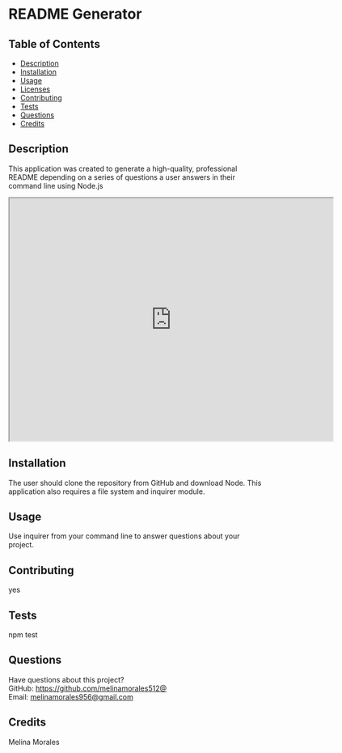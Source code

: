 # README Generator

  
    
## Table of Contents
* [Description](#description)
* [Installation](#installation)
* [Usage](#usage)
* [Licenses](#licenses)
* [Contributing](#contributing)
* [Tests](#tests)
* [Questions](#questions)
* [Credits](#credits)
## Description
This application was created to generate a high-quality, professional README depending on a series of questions a user answers in their command line using Node.js
<iframe src="https://drive.google.com/file/d/1-AFcXnYXJ131tXRmcWW_lTBsD1ykX_Rs/preview" width="640" height="480"></iframe>

## Installation
The user should clone the repository from GitHub and download Node. This application also requires a file system and inquirer module.
## Usage
Use inquirer from your command line to answer questions about your project.

## Contributing
yes
## Tests
npm test
## Questions
Have questions about this project?  
GitHub: https://github.com/melinamorales512@  
Email: melinamorales956@gmail.com
## Credits
Melina Morales
  
